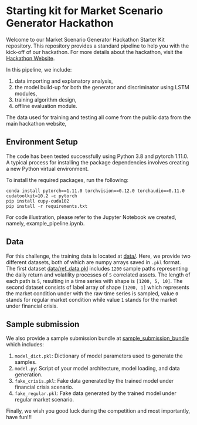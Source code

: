 # Starting kit for Market Scenario Generator Hackathon 

Welcome to our Market Scenario Generator Hackathon Starter Kit repository. This repository provides a standard pipeline to help you with the kick-off of our hackathon. For more details about the hackathon, visit the [Hackathon Website](https://hackathon.deepintomlf.ai/competitions/38). 

In this pipeline, we include: 
1) data importing and explanatory analysis,
2) the model build-up for both the generator and discriminator using LSTM modules,
3) training algorithm design,
4) offline evaluation module.

The data used for training and testing all come from the public data from the main hackathon website,

## Environment Setup
The code has been tested successfully using Python 3.8 and pytorch 1.11.0. A typical process for installing the package dependencies involves creating a new Python virtual environment.

To install the required packages, run the following:
```console
conda install pytorch==1.11.0 torchvision==0.12.0 torchaudio==0.11.0 cudatoolkit=10.2 -c pytorch
pip install cupy-cuda102
pip install -r requirements.txt
```

For code illustration, please refer to the Jupyter Notebook we created, namely, example_pipeline.ipynb.

## Data
For this challenge, the training data is located at [data/](data/). Here, we provide two different datasets, both of which are numpy arrays saved in `.pkl` format. The first dataset
[data/ref_data.pkl](data/) includes `1200` sample paths representing the daily return and volatility processes of `5` correlated assets. 
The length of each path is `5`, resulting in a time series with shape is `[1200, 5, 10]`. The second dataset consists of label array of shape `[1200, 1]` which represents the market condition under with the raw time series is sampled, value `0` stands for regular market condition while value `1` stands for the market under financial crisis.

## Sample submission
We also provide a sample submission bundle at [sample_submission_bundle](sample_submission_bundle/) which includes: 
1) `model_dict.pkl`: Dictionary of model parameters used to generate the samples.
2) `model.py`: Script of your model architecture, model loading, and data generation.
3) `fake_crisis.pkl`: Fake data generated by the trained model under financial crisis scenario.
4) `fake_regular.pkl`: Fake data generated by the trained model under regular market scenario.

Finally, we wish you good luck during the competition and most importantly, have fun!!!
